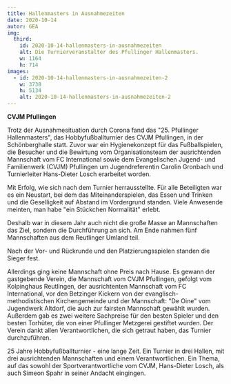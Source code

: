 ```yaml
---
title: Hallenmasters in Ausnahmezeiten
date: 2020-10-14
autor: GEA
img:
  third:
    id: 2020-10-14-hallenmasters-in-ausnahmezeiten
    alt: Die Turnierveranstalter des Pfullinger Hallenmasters.
    w: 1164
    h: 714
images:
  - id: 2020-10-14-hallenmasters-in-ausnahmezeiten-2
    w: 3738
    h: 5134
    alt: 2020-10-14-hallenmasters-in-ausnahmezeiten-2
---
```


**CVJM Pfullingen**

<!--mehr-->

Trotz der Ausnahmesituation durch Corona fand das "25. Pfullinger Hallenmasters", das Hobbyfußballturnier des CVJM Pfullingen, in der Schönberghalle statt. Zuvor war ein Hygienekonzept für das Fußballspielen, die Besucher und die Bewirtung vom Organisationsteam der ausrichtenden Mannschaft vom FC International sowie dem Evangelischen Jugend- und Familienwerk (CVJM) Pfullingen um Jugendreferentin Carolin Gronbach und Turnierleiter Hans-Dieter Losch erarbeitet worden.

Mit Erfolg, wie sich nach dem Turnier herrausstellte. Für alle Beteiligten war es ein Neustart, bei dem das Miteinanderspielen, das Essen und Trinken und die Geselligkeit auf Abstand im Vordergrund standen. Viele Anwesende meinten, man habe "ein Stückchen Normalität" erlebt.

Deshalb war in diesem Jahr auch nicht die große Masse an Mannschaften das Ziel, sondern die Durchführung an sich. Am Ende nahmen fünf Mannschaften aus dem Reutlinger Umland teil.

Nach der Vor- und Rückrunde und den Platzierungsspielen standen die Sieger fest.

Allerdings ging keine Mannschaft ohne Preis nach Hause. Es gewann der gastgebende Verein, die Mannschaft vom CVJM Pfullingen, gefolgt vom Kolpinghaus Reutlingen, der ausrichtenten Mannschaft vom FC International, vor den Betzinger Kickern von der evanglisch-methodistischen Kirchengemeinde und der Mannschaft: "De Oine" vom Jugendwerk Altdorf, die auch zur fairsten Mannschaft gewählt wurden. Außerdem gab es zwei weitere Sachpreise für den besten Spieler und den besten Torhüter, die von einer Pfullinger Metzgerei gestiftet wurden. Der Verein dankt allen Verantwortlichen, die sich getraut haben, das Turnier durchzuführen.

25 Jahre Hobbyfußballturnier - eine lange Zeit. Ein Turnier in drei Hallen, mit drei ausrichtenden Mannschaften und einem Verantwortlichen. Ein Thema, auf das sowohl der Sportverantwortliche vom CVJM, Hans-Dieter Losch, als auch Simeon Spahr in seiner Andacht eingingen.
